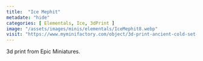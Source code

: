 ```yaml
---
title:  "Ice Mephit"
metadate: "hide"
categories: [ Elementals, Ice, 3dPrint ]
image: "/assets/images/minis/elementals/IceMephit8.webp"
visit: "https://www.myminifactory.com/object/3d-print-ancient-cold-set-winter-ice-encounter-frost-lands-collection-pre-supported-250254"
---
```

3d print from Epic Miniatures.